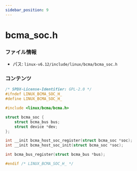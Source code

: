 ```yaml
---
sidebar_position: 9
---
```

# bcma_soc.h

### ファイル情報

- パス: `linux-v6.12/include/linux/bcma/bcma_soc.h`

### コンテンツ

```h
/* SPDX-License-Identifier: GPL-2.0 */
#ifndef LINUX_BCMA_SOC_H_
#define LINUX_BCMA_SOC_H_

#include <linux/bcma/bcma.h>

struct bcma_soc {
	struct bcma_bus bus;
	struct device *dev;
};

int __init bcma_host_soc_register(struct bcma_soc *soc);
int __init bcma_host_soc_init(struct bcma_soc *soc);

int bcma_bus_register(struct bcma_bus *bus);

#endif /* LINUX_BCMA_SOC_H_ */

```
